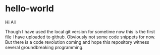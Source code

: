 # hello-world

Hi All

Though I have used the local git version for sometime now this is the first file I have uploaded to github. Obviously not some code snippets for now. But there is a code revolution coming and hope this repository witness several groundbreaking programming.
